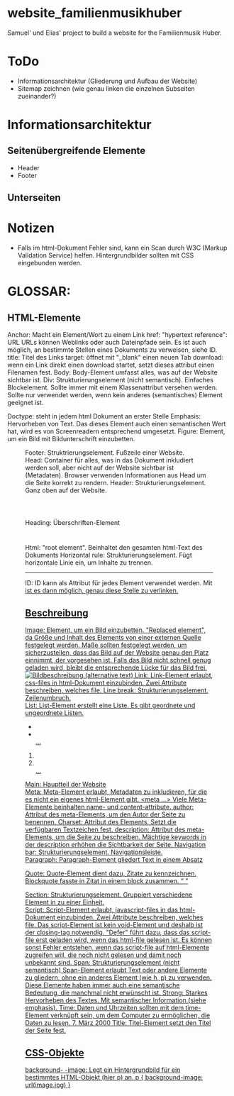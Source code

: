 # website_familienmusikhuber
Samuel' und Elias' project to build a website for the Familienmusik Huber. 

# ToDo 
- Informationsarchitektur (Gliederung und Aufbau der Website)
- Sitemap zeichnen (wie genau linken die einzelnen Subseiten zueinander?)

# Informationsarchitektur

## Seitenübergreifende Elemente 
- Header
- Footer

## Unterseiten

# Notizen 
- Falls im html-Dokument Fehler sind, kann ein Scan durch W3C (Markup Validation Service) helfen. 
Hintergrundbilder sollten mit CSS eingebunden werden. 


# GLOSSAR: 
## HTML-Elemente

Anchor: Macht ein Element/Wort zu einem Link 
    <a href="" title="" target=""> </a>
        href: "hypertext reference": URL
            URLs können Weblinks oder auch Dateinpfade sein.
            Es ist auch möglich, an bestimmte Stellen eines Dokuments zu verweisen, siehe ID.  
        title: Titel des Links 
        target: öffnet mit "_blank" einen neuen Tab
        download: wenn ein Link direkt einen download startet, setzt dieses attribut einen Filenamen fest. 
Body: Body-Element umfasst alles, was auf der Website sichtbar ist. 
    <body> </body>
Div: Strukturierungselement (nicht semantisch). Einfaches Blockelement. Sollte immer mit einem Klassenattribut versehen werden. Sollte nur verwendet werden, wenn kein anderes (semantisches) Element geeignet ist.
    <div> </div>
Doctype: steht in jedem html Dokument an erster Stelle 
    <!doctype html>
Emphasis: Hervorheben von Text. Das dieses Element auch einen semantischen Wert hat, wird es von Screenreadern entsprechend umgesetzt. 
    <em> </em>
Figure: Element, um ein Bild mit Bildunterschrift einzubetten. 
    <figure src="" alt="">
    <figcaption> </figcaption>
Footer: Struktrierungselement. Fußzeile einer Website. 
    <footer> </footer>
Head: Container für alles, was in das Dokument inkludiert werden soll, aber nicht auf der Website sichtbar ist (Metadaten). Browser verwenden Informationen aus Head um die Seite korrekt zu rendern. 
    <head> </head>
Header: Strukturierungselement. Ganz oben auf der Website. 
    <header> </header>
Heading: Überschriften-Element 
    <h1> </h1>
Html: "root element". Beinhaltet den gesamten html-Text des Dokuments
    <html> </html>
Horizontal rule: Strukturierungselement. Fügt horizontale Linie ein, um Inhalte zu trennen. 
    <hr />
ID: ID kann als Attribut für jedes Element verwendet werden. Mit <a href=Dateipfad#Beschreibung> ist es dann möglich, genau diese Stelle zu verlinken. 
    <h2 ID="Beschreibung">Beschreibung</h2>
Image: Element, um ein Bild einzubetten. "Replaced element", da Größe und Inhalt des Elements von einer externen Quelle festgelegt werden. Maße sollten festgelegt werden, um sicherzustellen, dass das Bild auf der Website genau den Platz einnimmt, der vorgesehen ist. Falls das Bild nicht schnell genug geladen wird, bleibt die entsprechende Lücke für das Bild frei.
    <img 
        src="URL des Bildes" 
        alt="Bildbeschreibung (alternative text)"
        width="längeinpixxeln"
        height="höheinpixeln"   
    >
Link: Link-Element erlaubt, css-files in html-Dokument einzubinden. Zwei Attribute beschreiben, welches file. 
    <link rel="stylesheet" href="filepath.css"/>
Line break: Strukturierungselement. Zeilenumbruch. 
    <br />
List: List-Element erstellt eine Liste. Es gibt geordnete und ungeordnete Listen. 
    <ul> 
        <li> </li>
        <li> </li>
        ...
    </ul> 
    <ol>
        <li> </li>
        <li> </li>
        ... 
    </ol>
Main: Hauptteil der Website 
    <main> </main>
Meta: Meta-Element erlaubt, Metadaten zu inkludieren, für die es nicht ein eigenes html-Element gibt. 
    <meta ...>
    <meta name="" content=""> Viele Meta-Elemente beinhalten name- und content-attribute. 
        author: Attribut des meta-Elements, um den Autor der Seite zu benennen.
            <meta name="author" content="Name des Autors">
        Charset: Attribut des <meta> Elements. Setzt die verfügbaren Textzeichen fest. 
            <meta charset=utf-8>
        description: Attribut des meta-Elements, um die Seite zu beschreiben. Mächtige keywords in der description erhöhen die Sichtbarkeit der Seite.
            <meta name="description" content="Beschreibung der Seite">
Navigation bar: Strukturierungselement. Navigationsleiste. 
    <nav> </nav>
Paragraph: Paragraph-Element gliedert Text in einem Absatz 
    <p> </p>
Quote: Quote-Element dient dazu, Zitate zu kennzeichnen. Blockquote fasste in Zitat in einem block zusammen. 
    <q> </q>
    <blockquote> </blockquote>
Section: Strukturierungselement. Gruppiert verschiedene Element in zu einer Einheit. 
    <section> </section>
Script: Script-Element erlaubt, javascript-files in das html-Dokument einzubinden. Zwei Attribute beschreiben, welches file. 
    <script scr="filepath.js" defer></script> 
        Das script-Element ist kein void-Element und deshalb ist der closing-tag notwendig. 
        "Defer" führt dazu, dass das script-file erst geladen wird, wenn das html-file gelesen ist. Es können sonst Fehler entstehen, wenn das script-file auf html-Elemente zugreifen will, die noch nicht gelesen und damit noch unbekannt sind. 
Span: Strukturierungselement (nicht semantisch) Span-Element erlaubt Text oder andere Elemente zu gliedern, ohne ein anderes Element (wie h, p) zu verwenden. Diese Elemente haben immer auch eine semantische Bedeutung, die manchmal nicht erwünscht ist. 
    <span> </span>
Strong: Starkes Hervorheben des Textes. Mit semantischer Information (siehe emphasis). 
    <strong> </strong>
Time: Daten und Uhrzeiten sollten mit dem time-Element verknüpft sein, um dem Computer zu ermöglichen, die Daten zu lesen. 
    <time datetime="2000-07-03">7. März 2000</time>
Title: Titel-Element setzt den Titel der Seite fest. 
     <title> </title>       


## CSS-Objekte

background-
    -image: Legt ein Hintergrundbild für ein bestimmtes HTML-Objekt (hier p) an. 
        p {
            background-image: url(image.jpg)
        }
